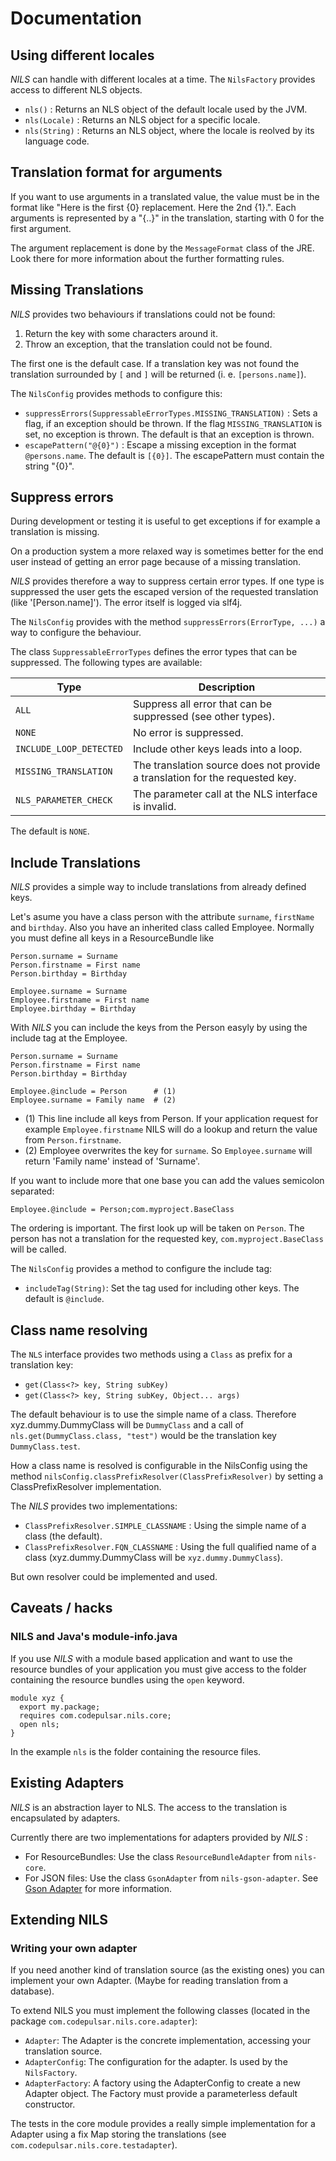 # Documentation

## Using different locales

_NILS_ can handle with different locales at a time. The `NilsFactory` provides access to different NLS objects.

* `nls()` : Returns an NLS object of the default locale used by the JVM.
* `nls(Locale)` : Returns an NLS object for a specific locale.
* `nls(String)` : Returns an NLS object, where the locale is reolved by its language code.

## Translation format for arguments

If you want to use arguments in a translated value, the value must be in the format like "Here is the first {0} replacement. Here the 2nd {1}.". Each arguments is represented by a "{..}" in the translation, starting with 0 for the first argument.

The argument replacement is done by the `MessageFormat` class of the JRE. Look there for more information about the further formatting rules.

## Missing Translations

_NILS_ provides two behaviours if translations could not be found:

1. Return the key with some characters around it.
2. Throw an exception, that the translation could not be found.

The first one is the default case. If a translation key was not found the translation surrounded by `[` and `]` will be returned (i. e. `[persons.name]`).

The `NilsConfig` provides methods to configure this: 

* `suppressErrors(SuppressableErrorTypes.MISSING_TRANSLATION)` : Sets a flag, if an exception should be thrown. If the flag `MISSING_TRANSLATION` is set, no exception is thrown. The default is that an exception is thrown.
* `escapePattern("@{0}")` : Escape a missing exception in the format `@persons.name`. The default is `[{0}]`. The escapePattern must contain the string "{0}". 

## Suppress errors

During development or testing it is useful to get exceptions if for example a translation is missing.

On a production system a more relaxed way is sometimes better for the end user instead of getting an
error page because of a missing translation.


_NILS_ provides therefore a way to suppress certain error types. If one type is suppressed the user gets the escaped version of the requested translation (like '[Person.name]'). The error itself is logged via slf4j.

The `NilsConfig` provides with the method `suppressErrors(ErrorType, ...)` a way to configure the behaviour.

The class `SuppressableErrorTypes` defines the error types that can be suppressed. The following types are available:


| Type                    | Description
| ----------------------- | --------------------
| `ALL`                   | Suppress all error that can be suppressed (see other types).
| `NONE`                  | No error is suppressed.
| `INCLUDE_LOOP_DETECTED` | Include other keys leads into a loop.
| `MISSING_TRANSLATION`   | The translation source does not provide a translation for the requested key.
| `NLS_PARAMETER_CHECK`   |  The parameter call at the NLS interface is invalid.
 
The default is `NONE`.

## Include Translations

_NILS_ provides a simple way to include translations from already defined keys.

Let's asume you have a class person with the attribute `surname`, `firstName` and `birthday`. Also you have an inherited class called Employee.
Normally you must define all keys in a ResourceBundle like

```
Person.surname = Surname
Person.firstname = First name
Person.birthday = Birthday

Employee.surname = Surname
Employee.firstname = First name
Employee.birthday = Birthday
```

With _NILS_ you can include the keys from the Person easyly by using the include tag at the Employee.

```
Person.surname = Surname
Person.firstname = First name
Person.birthday = Birthday

Employee.@include = Person      # (1)
Employee.surname = Family name  # (2)
```

* (1) This line include all keys from Person. If your application request for example `Employee.firstname` NILS will do a lookup and return the value from `Person.firstname`.
* (2) Employee overwrites the key for `surname`. So `Employee.surname` will return 'Family name' instead of 'Surname'.

If you want to include more that one base you can add the values semicolon separated:

```
Employee.@include = Person;com.myproject.BaseClass
```

The ordering is important. The first look up will be taken on `Person`. The person has not a translation for the requested key, `com.myproject.BaseClass` will be called.

The `NilsConfig` provides a method to configure the include tag:

* `includeTag(String)`: Set the tag used for including other keys. The default is `@include`.

## Class name resolving

The `NLS` interface provides two methods using a `Class` as prefix for a translation key:

* `get(Class<?> key, String subKey)`
* `get(Class<?> key, String subKey, Object... args)` 

The default behaviour is to use the simple name of a class. Therefore xyz.dummy.DummyClass will be `DummyClass` and a call of `nls.get(DummyClass.class, "test")` would be the translation key `DummyClass.test`.

How a class name is resolved is configurable in the NilsConfig using the method `nilsConfig.classPrefixResolver(ClassPrefixResolver)` by setting a ClassPrefixResolver implementation.

The _NILS_ provides two implementations:

* `ClassPrefixResolver.SIMPLE_CLASSNAME` : Using the simple name of a class (the default).
* `ClassPrefixResolver.FQN_CLASSNAME` : Using the full qualified name of a class (xyz.dummy.DummyClass will be `xyz.dummy.DummyClass`).

But own resolver could be implemented and used.

## Caveats / hacks

### NILS and Java's module-info.java

If you use _NILS_ with a module based application and want to use the resource bundles of your application you must give access to the folder containing the resource bundles using the `open` keyword.

```
module xyz {
  export my.package;
  requires com.codepulsar.nils.core;
  open nls;
}
```

In the example `nls` is the folder containing the resource files.

## Existing Adapters

_NILS_ is an abstraction layer to NLS. The access to the translation is encapsulated by adapters.

Currently there are two implementations for adapters provided by _NILS_ :

* For ResourceBundles: Use the class `ResourceBundleAdapter` from `nils-core`.
* For JSON files: Use the class `GsonAdapter` from `nils-gson-adapter`. See [Gson Adapter](gson-adapter.md) for more information.

## Extending NILS

### Writing your own adapter

If you need another kind of translation source (as the existing ones) you can implement your own Adapter. (Maybe for reading translation from a database).

To extend NILS you must implement the following classes (located in the package `com.codepulsar.nils.core.adapter`):

* `Adapter`: The Adapter is the concrete implementation, accessing your translation source. 
* `AdapterConfig`: The configuration for the adapter. Is used by the `NilsFactory`.
* `AdapterFactory`: A factory using the AdapterConfig to create a new Adapter object. The Factory must provide a parameterless default constructor.

The tests in the core module provides a really simple implementation for a Adapter using a fix Map storing the translations (see `com.codepulsar.nils.core.testadapter`).
